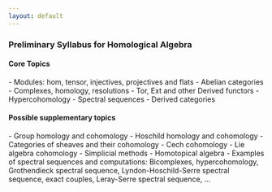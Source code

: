 ```yaml
---
layout: default
---
```



<h3>Preliminary Syllabus for Homological Algebra</h3>

<h4>Core Topics</h4>
 - Modules: hom, tensor, injectives, projectives and flats
 - Abelian categories
 - Complexes, homology, resolutions
 - Tor, Ext and other Derived functors
 - Hypercohomology
 - Spectral sequences
 - Derived categories

<h4>Possible supplementary topics</h4>
 - Group homology and cohomology
 - Hoschild homology and cohomology
 - Categories of sheaves and their cohomology
 - Cech cohomology
 - Lie algebra cohomology
 - Simplicial methods
 - Homotopical algebra
 - Examples of spectral sequences and computations: Bicomplexes,
   hypercohomology, Grothendieck spectral sequence, Lyndon-Hoschild-Serre
   spectral sequence, exact couples, Leray-Serre
   spectral sequence, ...
